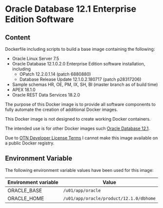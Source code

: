 # Oracle Database 12.1 Enterprise Edition Software

## Content

Dockerfile including scripts to build a base image containing the following:

* Oracle Linux Server 7.5
* Oracle Database 12.1.0.2.0 Enterprise Edition software installation, including
  * OPatch 12.2.0.1.14 (patch 6880880)
  * Database Release Update 12.1.0.2.180717 (patch p28317206)
* Sample schemas HR, OE, PM, IX, SH, BI (master branch as of build time)
* APEX 18.1.0
* Oracle REST Data Services 18.2.0

The purpose of this Docker image is to provide all software components to fully automate the creation of additional Docker images.

This Docker image is not designed to create working Docker containers.

The intended use is for other Docker images such [Oracle Database 12.1](https://github.com/PhilippSalvisberg/docker-odb/blob/master/OracleDatabase/12.1).

Due to [OTN Developer License Terms](http://www.oracle.com/technetwork/licenses/standard-license-152015.html) I cannot make this image available on a public Docker registry.

## Environment Variable

The following environment variable values have been used for this image:

Environment variable | Value
-------------------- | -------------
ORACLE_BASE | ```/u01/app/oracle```
ORACLE_HOME | ```/u01/app/oracle/product/12.1.0/dbhome```
